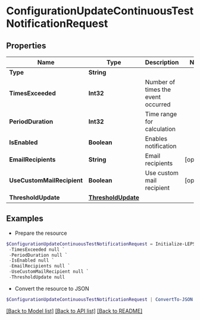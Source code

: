 # ConfigurationUpdateContinuousTestNotificationRequest
## Properties

Name | Type | Description | Notes
------------ | ------------- | ------------- | -------------
**Type** | **String** |  | 
**TimesExceeded** | **Int32** | Number of times the event occurred | 
**PeriodDuration** | **Int32** | Time range for calculation | 
**IsEnabled** | **Boolean** | Enables notification | 
**EmailRecipients** | **String** | Email recipients | [optional] 
**UseCustomMailRecipient** | **Boolean** | Use custom mail recipient | [optional] 
**ThresholdUpdate** | [**ThresholdUpdate**](ThresholdUpdate.md) |  | 

## Examples

- Prepare the resource
```powershell
$ConfigurationUpdateContinuousTestNotificationRequest = Initialize-LEPSLoginEnterpriseConfigurationUpdateContinuousTestNotificationRequest  -Type null `
 -TimesExceeded null `
 -PeriodDuration null `
 -IsEnabled null `
 -EmailRecipients null `
 -UseCustomMailRecipient null `
 -ThresholdUpdate null
```

- Convert the resource to JSON
```powershell
$ConfigurationUpdateContinuousTestNotificationRequest | ConvertTo-JSON
```

[[Back to Model list]](../README.md#documentation-for-models) [[Back to API list]](../README.md#documentation-for-api-endpoints) [[Back to README]](../README.md)

